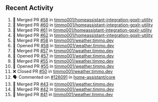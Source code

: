 ## Recent Activity

<!--START_SECTION:activity-->
1. 🎉 Merged PR [#58](https://github.com/timmo001/homeassistant-integration-goxlr-utility/pull/58) in [timmo001/homeassistant-integration-goxlr-utility](https://github.com/timmo001/homeassistant-integration-goxlr-utility)
2. 🎉 Merged PR [#60](https://github.com/timmo001/homeassistant-integration-goxlr-utility/pull/60) in [timmo001/homeassistant-integration-goxlr-utility](https://github.com/timmo001/homeassistant-integration-goxlr-utility)
3. 🎉 Merged PR [#61](https://github.com/timmo001/homeassistant-integration-goxlr-utility/pull/61) in [timmo001/homeassistant-integration-goxlr-utility](https://github.com/timmo001/homeassistant-integration-goxlr-utility)
4. 🎉 Merged PR [#62](https://github.com/timmo001/homeassistant-integration-goxlr-utility/pull/62) in [timmo001/homeassistant-integration-goxlr-utility](https://github.com/timmo001/homeassistant-integration-goxlr-utility)
5. 🎉 Merged PR [#58](https://github.com/timmo001/weather.timmo.dev/pull/58) in [timmo001/weather.timmo.dev](https://github.com/timmo001/weather.timmo.dev)
6. 💪 Opened PR [#58](https://github.com/timmo001/weather.timmo.dev/pull/58) in [timmo001/weather.timmo.dev](https://github.com/timmo001/weather.timmo.dev)
7. 🎉 Merged PR [#57](https://github.com/timmo001/weather.timmo.dev/pull/57) in [timmo001/weather.timmo.dev](https://github.com/timmo001/weather.timmo.dev)
8. 💪 Opened PR [#57](https://github.com/timmo001/weather.timmo.dev/pull/57) in [timmo001/weather.timmo.dev](https://github.com/timmo001/weather.timmo.dev)
9. 🎉 Merged PR [#55](https://github.com/timmo001/weather.timmo.dev/pull/55) in [timmo001/weather.timmo.dev](https://github.com/timmo001/weather.timmo.dev)
10. 💪 Opened PR [#55](https://github.com/timmo001/weather.timmo.dev/pull/55) in [timmo001/weather.timmo.dev](https://github.com/timmo001/weather.timmo.dev)
11. ❌ Closed PR [#50](https://github.com/timmo001/weather.timmo.dev/pull/50) in [timmo001/weather.timmo.dev](https://github.com/timmo001/weather.timmo.dev)
12. 🗣 Commented on [#126091](https://github.com/home-assistant/core/issues/126091) in [home-assistant/core](https://github.com/home-assistant/core)
13. 🎉 Merged PR [#43](https://github.com/timmo001/weather.timmo.dev/pull/43) in [timmo001/weather.timmo.dev](https://github.com/timmo001/weather.timmo.dev)
14. 🎉 Merged PR [#42](https://github.com/timmo001/weather.timmo.dev/pull/42) in [timmo001/weather.timmo.dev](https://github.com/timmo001/weather.timmo.dev)
15. 🎉 Merged PR [#41](https://github.com/timmo001/weather.timmo.dev/pull/41) in [timmo001/weather.timmo.dev](https://github.com/timmo001/weather.timmo.dev)
<!--END_SECTION:activity-->
